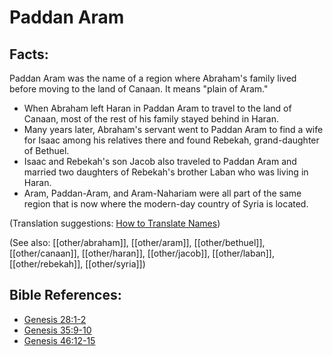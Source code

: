 # Paddan Aram #

## Facts: ##

Paddan Aram was the name of a region where Abraham's family lived before moving to the land of Canaan. It means "plain of Aram."

* When Abraham left Haran in Paddan Aram to travel to the land of Canaan, most of the rest of his family stayed behind in Haran.
* Many years later, Abraham's servant went to Paddan Aram to find a wife for Isaac among his relatives there and found Rebekah, grand-daughter of Bethuel.
* Isaac and Rebekah's son Jacob also traveled to Paddan Aram and married two daughters of Rebekah's brother Laban who was living in Haran.
* Aram, Paddan-Aram, and Aram-Nahariam were all part of the same region that is now where the modern-day country of Syria is located.
 

(Translation suggestions: [How to Translate Names](en/ta-vol1/translate/man/translate-names))

(See also: [[other/abraham]], [[other/aram]], [[other/bethuel]], [[other/canaan]], [[other/haran]], [[other/jacob]], [[other/laban]], [[other/rebekah]], [[other/syria]])

## Bible References: ##

* [Genesis 28:1-2](en/tn/gen/help/28/01)
* [Genesis 35:9-10](en/tn/gen/help/35/09)
* [Genesis 46:12-15](en/tn/gen/help/46/12)